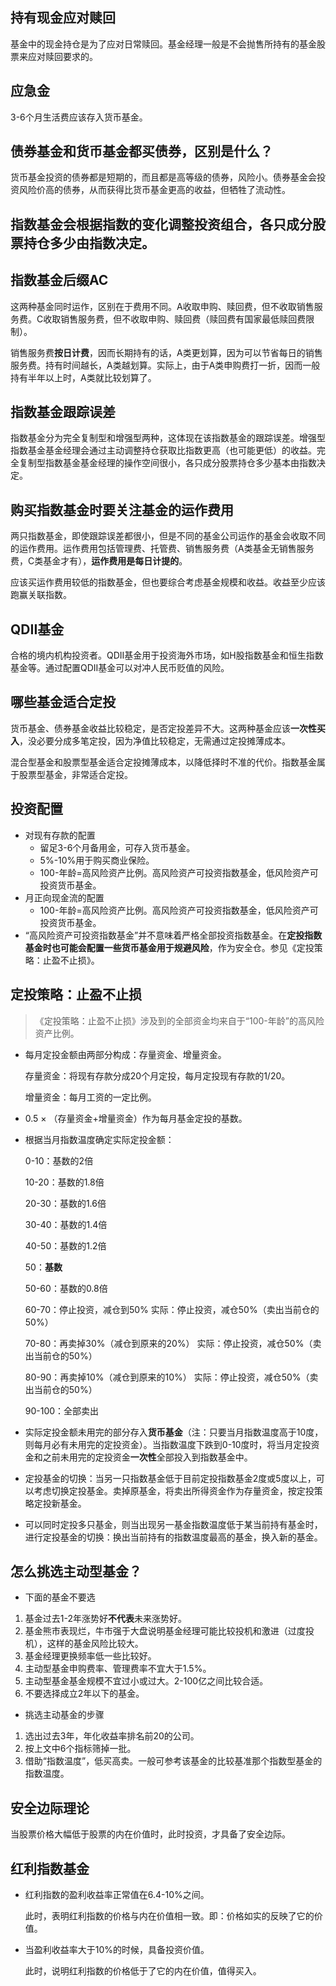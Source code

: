 ## 持有现金应对赎回

基金中的现金持仓是为了应对日常赎回。基金经理一般是不会抛售所持有的基金股票来应对赎回要求的。

## 应急金

3-6个月生活费应该存入货币基金。

## 债券基金和货币基金都买债券，区别是什么？

货币基金投资的债券都是短期的，而且都是高等级的债券，风险小。债券基金会投资风险价高的债券，从而获得比货币基金更高的收益，但牺牲了流动性。

## 指数基金会根据指数的变化调整投资组合，各只成分股票持仓多少由指数决定。

## 指数基金后缀AC

这两种基金同时运作，区别在于费用不同。A收取申购、赎回费，但不收取销售服务费。C收取销售服务费，但不收取申购、赎回费（赎回费有国家最低赎回费限制）。

销售服务费**按日计费**，因而长期持有的话，A类更划算，因为可以节省每日的销售服务费。持有时间越长，A类越划算。实际上，由于A类申购费打一折，因而一般持有半年以上时，A类就比较划算了。

## 指数基金跟踪误差

指数基金分为完全复制型和增强型两种，这体现在该指数基金的跟踪误差。增强型指数基金基金经理会通过主动调整持仓获取比指数更高（也可能更低）的收益。完全复制型指数基金基金经理的操作空间很小，各只成分股票持仓多少基本由指数决定。

## 购买指数基金时要关注基金的运作费用

两只指数基金，即使跟踪误差都很小，但是不同的基金公司运作的基金会收取不同的运作费用。运作费用包括管理费、托管费、销售服务费（A类基金无销售服务费，C类基金才有），**运作费用是每日计提的**。

应该买运作费用较低的指数基金，但也要综合考虑基金规模和收益。收益至少应该跑赢关联指数。

## QDII基金

合格的境内机构投资者。QDII基金用于投资海外市场，如H股指数基金和恒生指数基金等。通过配置QDII基金可以对冲人民币贬值的风险。

## 哪些基金适合定投

货币基金、债券基金收益比较稳定，是否定投差异不大。这两种基金应该**一次性买入**，没必要分成多笔定投，因为净值比较稳定，无需通过定投摊薄成本。

混合型基金和股票型基金适合定投摊薄成本，以降低择时不准的代价。指数基金属于股票型基金，非常适合定投。

## 投资配置

* 对现有存款的配置
  * 留足3-6个月备用金，可存入货币基金。
  * 5%-10%用于购买商业保险。
  * 100-年龄=高风险资产比例。高风险资产可投资指数基金，低风险资产可投资货币基金。
* 月正向现金流的配置
  * 100-年龄=高风险资产比例。高风险资产可投资指数基金，低风险资产可投资货币基金。
* “高风险资产可投资指数基金”并不意味着严格全部投资指数基金。在**定投指数基金时也可能会配置一些货币基金用于规避风险**，作为安全仓。参见《定投策略：止盈不止损》。

## 定投策略：止盈不止损
> 《定投策略：止盈不止损》涉及到的全部资金均来自于“100-年龄”的高风险资产比例。

* 每月定投金额由两部分构成：存量资金、增量资金。

  存量资金：将现有存款分成20个月定投，每月定投现有存款的1/20。

  增量资金：每月工资的一定比例。

* 0.5 × （存量资金+增量资金）作为每月基金定投的基数。

* 根据当月指数温度确定实际定投金额：

  0-10：基数的2倍

  10-20：基数的1.8倍

  20-30：基数的1.6倍

  30-40：基数的1.4倍

  40-50：基数的1.2倍

  50：**基数**

  50-60：基数的0.8倍

  60-70：停止投资，减仓到50%									实际：停止投资，减仓50%（卖出当前仓的50%）

  70-80：再卖掉30%（减仓到原来的20%）				实际：停止投资，减仓50%（卖出当前仓的50%）

  80-90：再卖掉10%（减仓到原来的10%）				实际：停止投资，减仓50%（卖出当前仓的50%）

  90-100：全部卖出

* 实际定投金额未用完的部分存入**货币基金**（注：只要当月指数温度高于10度，则每月必有未用完的定投资金）。当指数温度下跌到0-10度时，将当月定投资金和之前未用完的定投资金**一次性**全部投入到指数基金中。

* 定投基金的切换：当另一只指数基金低于目前定投指数基金2度或5度以上，可以考虑切换定投基金。卖掉原基金，将卖出所得资金作为存量资金，按定投策略定投新基金。

* 可以同时定投多只基金，则当出现另一基金指数温度低于某当前持有基金时，进行定投基金的切换：换出当前持有的指数温度最高的基金，换入新的基金。

## 怎么挑选主动型基金？

* 下面的基金不要选

1. 基金过去1-2年涨势好**不代表**未来涨势好。
2. 基金熊市表现烂，牛市强于大盘说明基金经理可能比较投机和激进（过度投机），这样的基金风险比较大。
3. 基金经理更换频率低一些比较好。
4. 主动型基金申购费率、管理费率不宜大于1.5%。
5. 主动型基金基金规模不宜过小或过大。2-100亿之间比较合适。
6. 不要选择成立2年以下的基金。

* 挑选主动基金的步骤

1. 选出过去3年，年化收益率排名前20的公司。
2. 按上文中6个指标筛掉一批。
3. 借助“指数温度”，低买高卖。一般可参考该基金的比较基准那个指数型基金的指数温度。

## 安全边际理论

当股票价格大幅低于股票的内在价值时，此时投资，才具备了安全边际。

## 红利指数基金

* 红利指数的盈利收益率正常值在6.4-10%之间。

  此时，表明红利指数的价格与内在价值相一致。即：价格如实的反映了它的价值。

* 当盈利收益率大于10%的时候，具备投资价值。

  此时，说明红利指数的价格低于了它的内在价值，值得买入。